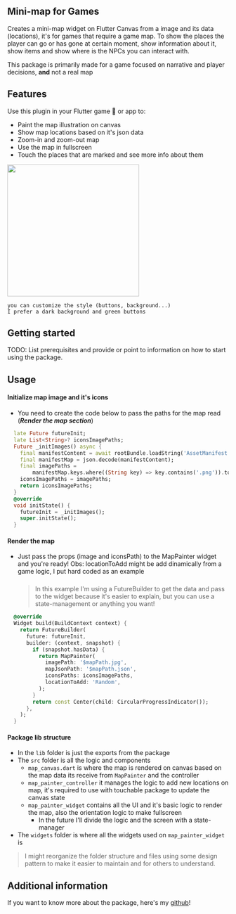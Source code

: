 <!-- 
This README describes the package. If you publish this package to pub.dev,
this README's contents appear on the landing page for your package.

For information about how to write a good package README, see the guide for
[writing package pages](https://dart.dev/guides/libraries/writing-package-pages). 

For general information about developing packages, see the Dart guide for
[creating packages](https://dart.dev/guides/libraries/create-library-packages)
and the Flutter guide for
[developing packages and plugins](https://flutter.dev/developing-packages). 
-->
## Mini-map for Games

Creates a mini-map widget on Flutter Canvas from a image and its data (locations), it's for games that require a game map. To show the places the player can go or has gone at certain moment, show information about it, show items and show where is the NPCs you can interact with.

This package is primarily made for a game focused on narrative and player decisions, **and** not a real map

## Features
Use this plugin in your Flutter game 👀 or app to:

- Paint the map illustration on canvas
- Show map locations based on it's json data
- Zoom-in and zoom-out map
- Use the map in fullscreen
- Touch the places that are marked and see more info about them
  
<img src="assets/miniMapDemo.gif" style="width: 300px" />
    
    you can customize the style (buttons, background...) 
    I prefer a dark background and green buttons

## Getting started

TODO: List prerequisites and provide or point to information on how to
start using the package.

## Usage

#### Initialize map image and it's icons
- You need to create the code below to pass the paths for the map read (***Render the map section***)

````dart
  late Future futureInit;
  late List<String>? iconsImagePaths;
  Future _initImages() async {
    final manifestContent = await rootBundle.loadString('AssetManifest.json');
    final manifestMap = json.decode(manifestContent);
    final imagePaths =
        manifestMap.keys.where((String key) => key.contains('.png')).toList();
    iconsImagePaths = imagePaths;
    return iconsImagePaths;
  }
  @override
  void initState() {
    futureInit = _initImages();
    super.initState();
  }
````

#### Render the map
- Just pass the props (image and iconsPath) to the MapPainter widget and you're ready! 
  Obs: locationToAdd might be add dinamically from a game logic, I put hard coded as an example
  ###
  > In this example I'm using a FutureBuilder to get the data and pass to the widget because it's easier to explain, but you can use a state-management or anything you want!

```dart
  @override
  Widget build(BuildContext context) {
    return FutureBuilder(
      future: futureInit,
      builder: (context, snapshot) {
        if (snapshot.hasData) {
          return MapPainter(
            imagePath: '$mapPath.jpg',
            mapJsonPath: '$mapPath.json',
            iconsPaths: iconsImagePaths,
            locationToAdd: 'Random',
          );
        }
        return const Center(child: CircularProgressIndicator());
      },
    );
  }
```

#### Package lib structure
- In the `lib` folder is just the exports from the package
- The `src` folder is all the logic and components
  - `map_canvas.dart` is where the map is rendered on canvas based on the map data its receive from `MapPainter` and the controller 
  - `map_painter_controller` it manages the logic to add new locations on map, it's required to use with touchable package to update the canvas state
  - `map_painter_widget` contains all the UI and it's basic logic to render the map, also the orientation logic to make fullscreen
    - In the future I'll divide the logic and the screen with a state-manager
- The `widgets` folder is where all the widgets used on `map_painter_widget` is

> I might reorganize the folder structure and files using some design pattern to make it easier to maintain and for others to understand.

## Additional information

If you want to know more about the package, here's my [github](https://github.com/murilinhoPs)! 
